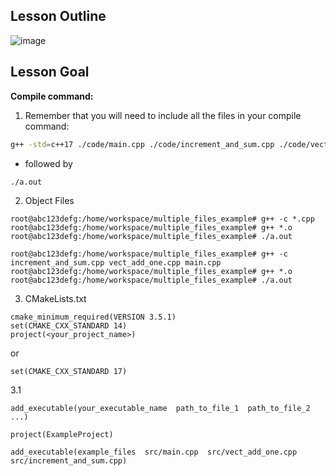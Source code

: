 ## Lesson Outline

![image](https://user-images.githubusercontent.com/20908007/167433863-e0d81e54-6937-4320-91ac-dabd913d2098.png)


## Lesson Goal 

**Compile command:**

1. Remember that you will need to include all the files in your compile command:

```bash
g++ -std=c++17 ./code/main.cpp ./code/increment_and_sum.cpp ./code/vect_add_one.cpp
```

 *  followed by

```bash
./a.out
```
2. Object Files

```
root@abc123defg:/home/workspace/multiple_files_example# g++ -c *.cpp
root@abc123defg:/home/workspace/multiple_files_example# g++ *.o
root@abc123defg:/home/workspace/multiple_files_example# ./a.out
```
```
root@abc123defg:/home/workspace/multiple_files_example# g++ -c increment_and_sum.cpp vect_add_one.cpp main.cpp
root@abc123defg:/home/workspace/multiple_files_example# g++ *.o
root@abc123defg:/home/workspace/multiple_files_example# ./a.out
```

3. CMakeLists.txt

```
cmake_minimum_required(VERSION 3.5.1)
set(CMAKE_CXX_STANDARD 14)
project(<your_project_name>)
```
or 
```
set(CMAKE_CXX_STANDARD 17)
```

3.1 
```
add_executable(your_executable_name  path_to_file_1  path_to_file_2 ...)
```

```
project(ExampleProject)

add_executable(example_files  src/main.cpp  src/vect_add_one.cpp  src/increment_and_sum.cpp)
```
